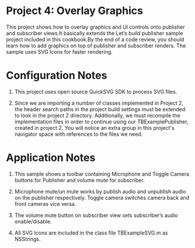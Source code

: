 Project 4: Overlay Graphics
==================================

This project shows how to overlay graphics and UI controls onto publisher and 
subscriber views.It basically extends the Let’s build publisher sample project 
included in this cookbook.By the end of a code review, you should learn how to 
add graphics on top of publisher and subscriber renders. The sample uses SVG 
Icons for faster rendering. 


Configuration Notes
===================

1.  This project uses open source QuickSVG SDK to process SVG files.

2.  Since we are importing a number of classes implemented in Project 2, the 
    header search paths in the project build settings must be extended to look
    in the project 2 directory. Additionally, we must recompile the 
    implementation files in order to continue using our TBExamplePublisher,
    created in project 2. You will notice an extra group in this project's 
    navigator space with references to the files we need.
    

Application Notes
=================

1. This sample shows a toolbar containing Microphone and Toggle Camera buttons 
   for Publisher and volume mute for subscriber.

2. Microphone mute/un mute works by publish audio and unpublish audio on the 
   publisher respectively. Toggle camera switches camera back and front cameras
   vice versa. 

3. The volume mute button on subscriber view sets subscriber’s audio 
   enable/disable.

4. All SVG Icons are included in the class file TBExampleSVG.m as NSStrings.

